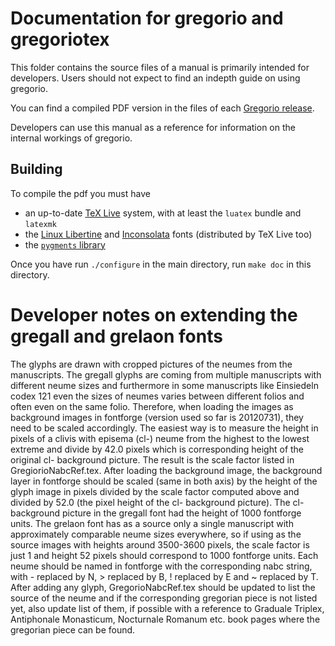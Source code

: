 Documentation for gregorio and gregoriotex 
==========================================

This folder contains the source files of a manual is primarily intended for
developers. Users should not expect to find an indepth guide on using gregorio.

You can find a compiled PDF version in the files of each [Gregorio release](https://github.com/gregorio-project/gregorio/releases).

Developers can use this manual as a reference for information on the
internal workings of gregorio.

## Building

To compile the pdf you must have
 * an up-to-date [TeX Live](https://www.tug.org/texlive/) system, with at least the `luatex` bundle and `latexmk`
 * the [Linux Libertine](http://www.linuxlibertine.org/index.php?id=1&L=1) and [Inconsolata](http://www.levien.com/type/myfonts/inconsolata.html) fonts (distributed by TeX Live too)
 * the [`pygments` library](http://pygments.org/)

Once you have run `./configure` in the main directory, run `make doc` in this directory.


Developer notes on extending the gregall and grelaon fonts
==========================================================

The glyphs are drawn with cropped pictures of the neumes
from the manuscripts.  The gregall glyphs are coming from
multiple manuscripts with different neume sizes and furthermore
in some manuscripts like Einsiedeln codex 121 even the sizes of
neumes varies between different folios and often even on the same
folio.  Therefore, when loading the images as background images
in fontforge (version used so far is 20120731), they need to be
scaled accordingly.  The easiest way is to measure the height in
pixels of a clivis with episema (cl-) neume from the highest to
the lowest extreme and divide by 42.0 pixels which is corresponding
height of the original cl- background picture.  The result is the
scale factor listed in GregiorioNabcRef.tex.  After loading the
background image, the background layer in fontforge should be scaled
(same in both axis) by the height of the glyph image in pixels
divided by the scale factor computed above and divided by 52.0 (the
pixel height of the cl- background picture).  The cl- background
picture in the gregall font had the height of 1000 fontforge units.
The grelaon font has as a source only a single manuscript with
approximately comparable neume sizes everywhere, so if using as the
source images with heights around 3500-3600 pixels, the scale factor
is just 1 and height 52 pixels should correspond to 1000 fontforge
units.  Each neume should be named in fontforge with the corresponding
nabc string, with - replaced by N, > replaced by B, ! replaced by E
and ~ replaced by T.  After adding any glyph, GregorioNabcRef.tex
should be updated to list the source of the neume and if the corresponding
gregorian piece is not listed yet, also update list of them, if possible
with a reference to Graduale Triplex, Antiphonale Monasticum,
Nocturnale Romanum etc. book pages where the gregorian piece can be
found.
